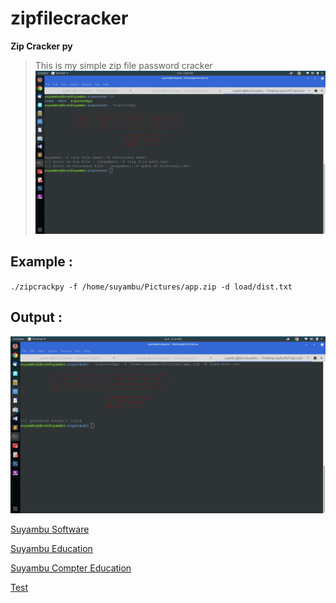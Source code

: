 # zipfilecracker
**Zip Cracker py**
> This is my simple zip file password cracker 
![Alt text](https://raw.githubusercontent.com/arunsakthivel96/zipfilecracker/master/img/start.png?raw=true "ZipCrackerPy")
## Example :
`./zipcrackpy -f /home/suyambu/Pictures/app.zip -d load/dist.txt `

## Output : 
![Alt text](https://github.com/arunsakthivel96/zipfilecracker/blob/master/img/output.png?raw=true "ZipCrackerPy")

[Suyambu Software](https://suyambusoftware.com)

[Suyambu Education](https://education.suyambusoftware.com)

<a href="https://www.youtube/c/SuyambuComputerEducation">Suyambu Compter Education </a>

<a href="http://deve.suyambusoftware.com/">Test </a>
